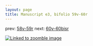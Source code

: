 ```yaml
---
layout: page
title: Manuscript e3, bifolio 59v-60r
---
```


prev: [58v-59r](../58v-59r/) next: [60v-60bisr](../60v-60bisr/)



[![Linked to zoomble image](http://www.homermultitext.org/iipsrv?IIIF=/project/homer/pyramidal/deepzoom/hmt/e3bifolio/v1/E3_59v_60r.tif/full/2000,/0/default.jpg)](http://www.homermultitext.org/ict2/?urn=urn:cite2:hmt:e3bifolio.v1:E3_59v_60r)

